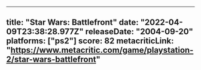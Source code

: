 
---
title: "Star Wars: Battlefront"
date: "2022-04-09T23:38:28.977Z"
releaseDate: "2004-09-20"
platforms: ["ps2"]
score: 82
metacriticLink: "https://www.metacritic.com/game/playstation-2/star-wars-battlefront"
---
